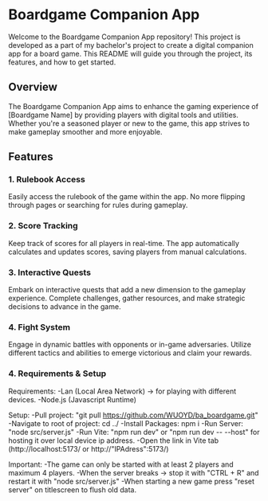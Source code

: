 # Boardgame Companion App

Welcome to the Boardgame Companion App repository! This project is developed as a part of my bachelor's project to create a digital companion app for a board game. This README will guide you through the project, its features, and how to get started.

## Overview

The Boardgame Companion App aims to enhance the gaming experience of [Boardgame Name] by providing players with digital tools and utilities. Whether you're a seasoned player or new to the game, this app strives to make gameplay smoother and more enjoyable.

## Features

### 1. Rulebook Access
Easily access the rulebook of the game within the app. No more flipping through pages or searching for rules during gameplay.

### 2. Score Tracking
Keep track of scores for all players in real-time. The app automatically calculates and updates scores, saving players from manual calculations.

### 3. Interactive Quests
Embark on interactive quests that add a new dimension to the gameplay experience. Complete challenges, gather resources, and make strategic decisions to advance in the game.

### 4. Fight System
Engage in dynamic battles with opponents or in-game adversaries. Utilize different tactics and abilities to emerge victorious and claim your rewards.

### 4. Requirements & Setup

Requirements:
-Lan (Local Area Network) -> for playing with different devices.
-Node.js (Javascript Runtime)

Setup:
-Pull project: "git pull https://github.com/WUOYD/ba_boardgame.git"
-Navigate to root of project: cd ../
-Install Packages: npm i
-Run Server: "node src/server.js"
-Run Vite: "npm run dev" or "npm run dev -- --host" for hosting it over local device ip address.
-Open the link in Vite tab (http://localhost:5173/ or http://"IPAdress":5173/)

Important:
-The game can only be started with at least 2 players and maximum 4 players.
-When the server breaks -> stop it with "CTRL + R" and restart it with "node src/server.js"
-When starting a new game press "reset server" on titlescreen to flush old data.


